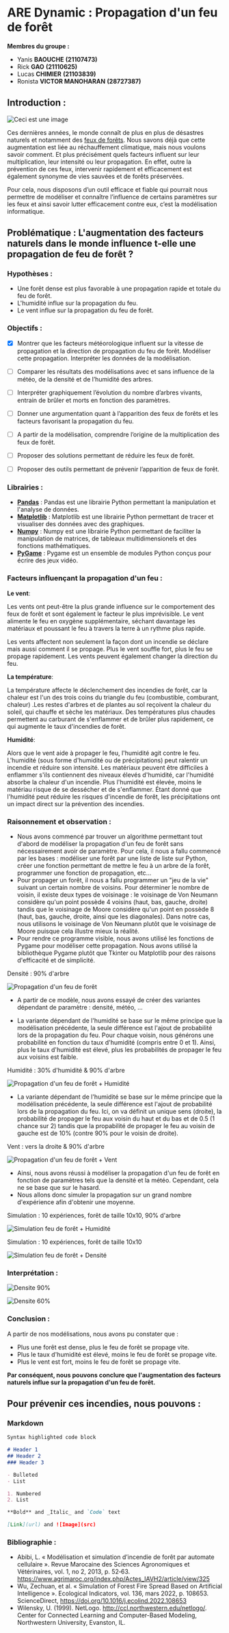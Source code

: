 # **ARE Dynamic : Propagation d'un feu de forêt**


**Membres du groupe :**
- Yanis **BAOUCHE** __(21107473)__
- Rick **GAO** __(21110625)__
- Lucas **CHIMIER** __(21103839)__
- Ronista **VICTOR MANOHARAN** __(28727387)__


## Introduction :

![Ceci est une image](https://upload.wikimedia.org/wikipedia/commons/d/d8/Deerfire_high_res_edit.jpg)

  Ces dernières années, le monde connaît de plus en plus de désastres naturels et
notamment des [feux de forêts](https://en.wikipedia.org/wiki/Wildfire). Nous savons déjà que cette augmentation est liée au
réchauffement climatique, mais nous voulons savoir comment. Et plus précisément quels facteurs influent sur leur multiplication, leur intensité ou leur
propagation. En effet, outre la prévention de ces feux, intervenir rapidement et efficacement est également synonyme de vies 
sauvées et de forêts préservées. 

  Pour cela, nous disposons d’un outil efficace et fiable qui pourrait nous permettre de modéliser et connaître
l’influence de certains paramètres sur les feux et ainsi savoir lutter efficacement contre eux,
c’est la modélisation informatique. 


## **Problématique : L'augmentation des facteurs naturels dans le monde influence t-elle une propagation de feu de forêt ?**


### Hypothèses :
- Une forêt dense est plus favorable à une propagation rapide et
totale du feu de forêt.
- L'humidité influe sur la propagation du feu.
- Le vent influe sur la propagation du feu de
forêt.


### Objectifs :
- [X] Montrer que les facteurs météorologique influent sur la vitesse de
propagation et la direction de propagation du feu de forêt.
Modéliser cette propagation. Interpréter les données de la
modélisation.
- [ ] Comparer les résultats des modélisations avec et sans influence
de la météo, de la densité et de l’humidité des arbres.
- [ ] Interpréter graphiquement l’évolution du nombre d’arbres vivants,
entrain de brûler et morts en fonction des paramètres.
- [ ] Donner une argumentation quant à l’apparition des feux de forêts
et les facteurs favorisant la propagation du feu.
- [ ] A partir de la modélisation, comprendre l’origine de la
multiplication des feux de forêt.
- [ ] Proposer des solutions permettant de réduire les feux de forêt.
- [ ] Proposer des outils permettant de prévenir l’apparition de feux de
forêt.


### Librairies :

- [**Pandas**](https://pandas.pydata.org/) : Pandas est une librairie Python permettant la manipulation et l'analyse de données.
- [**Matplotlib**](https://matplotlib.org/) : Matplotlib est une librairie Python permettant de tracer et visualiser des données avec des graphiques.
- [**Numpy**](https://numpy.org/) : Numpy est une librairie Python permettant de faciliter la manipulation de matrices, de tableaux multidimensionels et des fonctions mathématiques.
- [**PyGame**](https://www.pygame.org/) : Pygame est un ensemble de modules Python conçus pour écrire des jeux vidéo.

### Facteurs influençant la propagation d'un feu :

**Le vent**:

Les vents ont peut-être la plus grande influence sur le comportement des feux de forêt et sont également le facteur le plus imprévisible. Le vent alimente le feu en oxygène supplémentaire, séchant davantage les matériaux et poussant le feu à travers la terre à un rythme plus rapide.

Les vents affectent non seulement la façon dont un incendie se déclare mais aussi comment il se propage. Plus le vent souffle fort, plus le feu se propage rapidement. Les vents peuvent également changer la direction du feu.

**La température**:

La température affecte le déclenchement des incendies de forêt, car la chaleur est l'un des trois coins du triangle du feu (combustible, comburant, chaleur) .Les restes d'arbres et de plantes au sol reçoivent la chaleur du soleil, qui chauffe et sèche les matériaux. Des températures plus chaudes permettent au carburant de s'enflammer et de brûler plus rapidement, ce qui augmente le taux d'incendies de forêt. 

**Humidité**:

Alors que le vent aide à propager le feu, l'humidité agit contre le feu. L'humidité (sous forme d'humidité ou de précipitations) peut ralentir un incendie et réduire son intensité. Les matériaux peuvent être difficiles à enflammer s'ils contiennent des niveaux élevés d'humidité, car l'humidité absorbe la chaleur d'un incendie. Plus l'humidité est élevée, moins le matériau risque de se dessécher et de s'enflammer.
Étant donné que l'humidité peut réduire les risques d'incendie de forêt, les précipitations ont un impact direct sur la prévention des incendies.

### Raisonnement et observation :
- Nous avons commencé par trouver un algorithme permettant tout d'abord de modéliser la propagation d'un feu de forêt sans nécessairement avoir de paramètre. Pour cela, il nous a fallu commencé par les bases : modéliser une forêt par une liste de liste sur Python, créer une fonction permettant de mettre le feu à un arbre de la forêt, programmer une fonction de propagation, etc...
- Pour propager un forêt, il nous a fallu programmer un "jeu de la vie" suivant un certain nombre de voisins. Pour déterminer le nombre de voisin, il existe deux types de voisinage : le voisinage de Von Neumann considère qu'un point possède 4 voisins (haut, bas, gauche, droite) tandis que le voisinage de Moore considère qu'un point en possède 8 (haut, bas, gauche, droite, ainsi que les diagonales). Dans notre cas, nous utilisons le voisinage de Von Neumann plutôt que le voisinage de Moore puisque cela illustre mieux la réalité.
- Pour rendre ce programme visible, nous avons utilisé les fonctions de Pygame pour modéliser cette propagation. Nous avons utilisé la bibliothèque Pygame plutôt que Tkinter ou Matplotlib pour des raisons d'efficacité et de simplicité.

Densité : 90% d'arbre

![Propagation d'un feu de forêt](https://s7.gifyu.com/images/enregistrement-de-lecran-2022-04-15-a-181849-v1u5zifc_iKGJvaBP.gif)

- A partir de ce modèle, nous avons essayé de créer des variantes dépendant de paramètre : densité, météo, ...

- La variante dépendant de l'humidité se base sur le même principe que la modélisation précédente, la seule différence est l'ajout de probabilité lors de la propagation du feu. Pour chaque voisin, nous générons une probabilité en fonction du taux d'humidité (compris entre 0 et 1). Ainsi, plus le taux d'humidité est élevé, plus les probabilités de propager le feu aux voisins est faible.

Humidité : 30% d'humidité & 90% d'arbre

![Propagation d'un feu de forêt + Humidité](https://s7.gifyu.com/images/enregistrement-de-lecran-2022-04-15-a-184205-iqlvjjrh_8FlyrZkK.gif)

- La variante dépendant de l'humidité se base sur le même principe que la modélisation précédente, la seule différence est l'ajout de probabilité lors de la propagation du feu. Ici, on va définit un unique sens (droite), la probabilité de propager le feu aux voisin du haut et du bas et de 0.5 (1 chance sur 2) tandis que la propabilité de propager le feu au voisin de gauche est de 10% (contre 90% pour le voisin de droite).

Vent : vers la droite & 90% d'arbre

![Propagation d'un feu de forêt + Vent](https://s7.gifyu.com/images/enregistrement-de-lecran-2022-04-15-a-185258-gmrxkyjx-rqgxjywc_hMuIZXZE.gif)

- Ainsi, nous avons réussi à modéliser la propagation d'un feu de forêt en fonction de paramètres tels que la densité et la météo. Cependant, cela ne se base que sur le hasard.
- Nous allons donc simuler la propagation sur un grand nombre d'expérience afin d'obtenir une moyenne.

Simulation : 10 expériences, forêt de taille 10x10, 90% d'arbre

![Simulation feu de forêt + Humidité](https://gcdnb.pbrd.co/images/maWlsNWkc7ww.png?o=1)

Simulation : 10 expériences, forêt de taille 10x10

![Simulation feu de forêt + Densité](https://gcdnb.pbrd.co/images/SYA26Es7VcpY.png?o=1)

### Interprétation :

![Densite 90%](https://gifyu.com/image/SLcF0)

![Densite 60%](https://s7.gifyu.com/images/Enregistrement-de-lecran-2022-04-18-a-11.21.49cacec400cf2dbff2.md.gif)

### Conclusion :

A partir de nos modélisations, nous avons pu constater que :
- Plus une forêt est dense, plus le feu de forêt se propage vite.
- Plus le taux d'humidité est élevé, moins le feu de forêt se propage vite.
- Plus le vent est fort, moins le feu de forêt se propage vite.

**Par conséquent, nous pouvons conclure que l'augmentation des facteurs naturels influe sur la propagation d'un feu de forêt.**

Pour prévenir ces incendies, nous pouvons :
- 

### Markdown


```markdown
Syntax highlighted code block

# Header 1
## Header 2
### Header 3

- Bulleted
- List

1. Numbered
2. List

**Bold** and _Italic_ and `Code` text

[Link](url) and ![Image](src)
```

### Bibliographie :
- Abibi, L. « Modélisation et simulation d’incendie de forêt par automate cellulaire ». Revue Marocaine des Sciences Agronomiques et Vétérinaires, vol. 1, no 2, 2013, p. 52‐63. https://www.agrimaroc.org/index.php/Actes_IAVH2/article/view/325
- Wu, Zechuan, et al. « Simulation of Forest Fire Spread Based on Artificial Intelligence ». Ecological Indicators, vol. 136, mars 2022, p. 108653. ScienceDirect, https://doi.org/10.1016/j.ecolind.2022.108653
- Wilensky, U. (1999). NetLogo. http://ccl.northwestern.edu/netlogo/. Center for Connected Learning and Computer-Based Modeling, Northwestern University, Evanston, IL.
